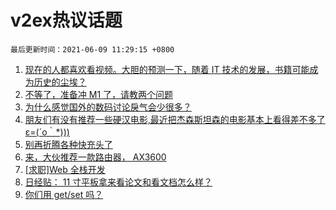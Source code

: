 # v2ex热议话题

`最后更新时间：2021-06-09 11:29:15 +0800`

1. [现在的人都喜欢看视频。大胆的预测一下，随着 IT 技术的发展，书籍可能成为历史的尘埃？](https://www.v2ex.com/t/782116)
1. [不等了，准备冲 M1 了，请教两个问题](https://www.v2ex.com/t/782143)
1. [为什么感觉国外的数码讨论戾气会少很多？](https://www.v2ex.com/t/782317)
1. [朋友们有没有推荐一些硬汉电影,最近把杰森斯坦森的电影基本上看得差不多了ε=(´ο｀*)))](https://www.v2ex.com/t/782201)
1. [别再折腾各种快充头了](https://www.v2ex.com/t/782291)
1. [来，大伙推荐一款路由器， AX3600](https://www.v2ex.com/t/782187)
1. [[求职]Web 全栈开发](https://www.v2ex.com/t/782290)
1. [日经贴： 11 寸平板拿来看论文和看文档怎么样？](https://www.v2ex.com/t/782165)
1. [你们用 get/set 吗？](https://www.v2ex.com/t/782167)

